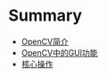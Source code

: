 # Summary

* [OpenCV简介](chapter1/README.md)
* [OpenCV中的GUI功能](chapter2/README.md)
* [核心操作](chapter3/README.md)


